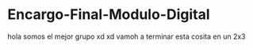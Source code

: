 # Encargo-Final-Modulo-Digital
hola somos el mejor grupo xd xd vamoh a terminar esta cosita en un 2x3
